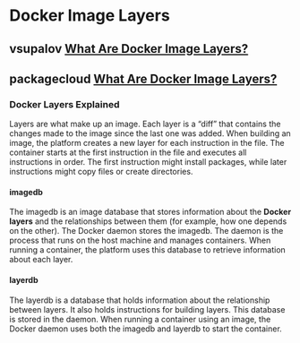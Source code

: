 # Docker Image Layers



## vsupalov [What Are Docker Image Layers?](https://vsupalov.com/docker-image-layers/)



## packagecloud [What Are Docker Image Layers?](https://blog.packagecloud.io/what-are-docker-image-layers/)

### **Docker Layers** **Explained** 

Layers are what make up an image. Each layer is a “diff” that contains the changes made to the image since the last one was added. When building an image, the platform creates a new layer for each instruction in the file. The container starts at the first instruction in the file and executes all instructions in order. The first instruction might install packages, while later instructions might copy files or create directories. 

#### **imagedb**

The imagedb is an image database that stores information about the **Docker layers** and the relationships between them (for example, how one depends on the other). The Docker daemon stores the imagedb. The daemon is the process that runs on the host machine and manages containers. When running a container, the platform uses this database to retrieve information about each layer.

  

#### **layerdb**

The layerdb is a database that holds information about the relationship between layers. It also holds instructions for building layers. This database is stored in the daemon. When running a container using an image, the Docker daemon uses both the imagedb and layerdb to start the container.

